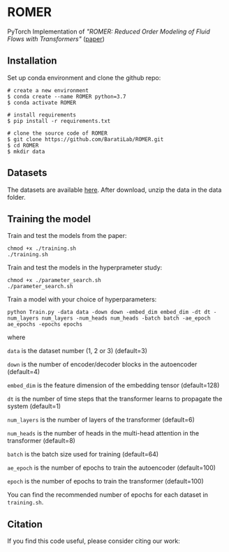 # ROMER
PyTorch Implementation of *"ROMER: Reduced Order Modeling of Fluid Flows with Transformers"* ([paper](https://doi.org/10.1063/5.0151515))

## Installation
Set up conda environment and clone the github repo:
```
# create a new environment
$ conda create --name ROMER python=3.7
$ conda activate ROMER

# install requirements
$ pip install -r requirements.txt

# clone the source code of ROMER
$ git clone https://github.com/BaratiLab/ROMER.git
$ cd ROMER
$ mkdir data
```
## Datasets
The datasets are available [here](https://doi.org/10.6084/m9.figshare.22806800). After download, unzip the data in the data folder.

## Training the model
Train and test the models from the paper:
```
chmod +x ./training.sh
./training.sh
```
Train and test the models in the hyperprameter study:
```
chmod +x ./parameter_search.sh
./parameter_search.sh
```
Train a model with your choice of hyperparameters:
```
python Train.py -data data -down down -embed_dim embed_dim -dt dt -num_layers num_layers -num_heads num_heads -batch batch -ae_epoch ae_epochs -epochs epochs
```
where

```data``` is the dataset number (1, 2 or 3) (default=3)

```down``` is the number of encoder/decoder blocks in the autoencoder (default=4)

```embed_dim``` is the feature dimension of the embedding tensor (default=128)

```dt``` is the number of time steps that the transformer learns to propagate the system (default=1)

```num_layers``` is the number of layers of the transformer (default=6)

```num_heads``` is the number of heads in the multi-head attention in the transformer (default=8)

```batch``` is the batch size used for training (default=64)

```ae_epoch``` is the number of epochs to train the autoencoder (default=100)

```epoch``` is the number of epochs to train the transformer (default=100)

You can find the recommended number of epochs for each dataset in ```training.sh```.

## Citation
If you find this code useful, please consider citing our work:
